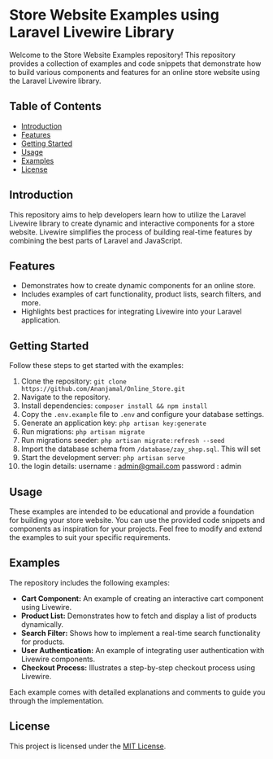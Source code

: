 # Store Website Examples using Laravel Livewire Library

Welcome to the Store Website Examples repository! This repository provides a collection of examples and code snippets that demonstrate how to build various components and features for an online store website using the Laravel Livewire library.

## Table of Contents

- [Introduction](#introduction)
- [Features](#features)
- [Getting Started](#getting-started)
- [Usage](#usage)
- [Examples](#examples)
- [License](#license)

## Introduction

This repository aims to help developers learn how to utilize the Laravel Livewire library to create dynamic and interactive components for a store website. Livewire simplifies the process of building real-time features by combining the best parts of Laravel and JavaScript.

## Features

- Demonstrates how to create dynamic components for an online store.
- Includes examples of cart functionality, product lists, search filters, and more.
- Highlights best practices for integrating Livewire into your Laravel application.

## Getting Started

Follow these steps to get started with the examples:

1. Clone the repository: `git clone https://github.com/Ananjamal/Online_Store.git`
2. Navigate to the repository.
3. Install dependencies: `composer install && npm install`
4. Copy the `.env.example` file to `.env` and configure your database settings.
5. Generate an application key: `php artisan key:generate`
6. Run migrations: `php artisan migrate`
7. Run migrations seeder: `php artisan migrate:refresh --seed`
8. Import the database schema from  `/database/zay_shop.sql`. This will set
8. Start the development server: `php artisan serve`
9. the login details:
    username : admin@gmail.com
    password : admin
## Usage

These examples are intended to be educational and provide a foundation for building your store website. You can use the provided code snippets and components as inspiration for your projects. Feel free to modify and extend the examples to suit your specific requirements.

## Examples

The repository includes the following examples:

- **Cart Component:** An example of creating an interactive cart component using Livewire.
- **Product List:** Demonstrates how to fetch and display a list of products dynamically.
- **Search Filter:** Shows how to implement a real-time search functionality for products.
- **User Authentication:** An example of integrating user authentication with Livewire components.
- **Checkout Process:** Illustrates a step-by-step checkout process using Livewire.

Each example comes with detailed explanations and comments to guide you through the implementation.


## License

This project is licensed under the [MIT License](LICENSE).

